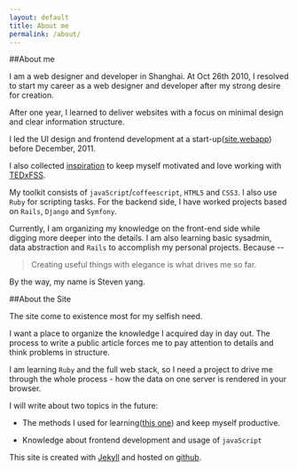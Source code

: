 ```yaml
---
layout: default
title: About me
permalink: /about/
---
```

##About me

  I am a web designer and developer in Shanghai. At Oct 26th 2010, I resolved to start my career as a web designer and developer after my strong desire for creation.

  After one year, I learned to deliver websites with a focus on minimal design and clear information structure.

  I led the UI design and frontend development at a start-up([site](http://ele.me/at/entry/1),[webapp](http://ele.me/napos.php)) before December, 2011.

  I also collected [inspiration](http://quote.yangchenyun.com) to keep myself motivated and love working with [TEDxFSS](http://tedxfivestarsquare.com).

  My toolkit consists of `javaScript`/`coffeescript`, `HTML5` and `CSS3`. I also use `Ruby` for scripting tasks. For the backend side, I have worked projects based on `Rails`, `Django` and `Symfony`.

  Currently, I am organizing my knowledge on the front-end side while digging more deeper into the details. I am also learning basic sysadmin, data abstraction and `Rails` to accomplish my personal projects. Because --

  >Creating useful things with elegance is what drives me so far.

  By the way, my name is Steven yang.

##About the Site

  The site come to existence most for my selfish need.

  I want a place to organize the knowledge I acquired day in day out. The process to write a public article forces me to pay attention to details and think problems in structure.

  I am learning `Ruby` and the full web stack, so I need a project to drive me through the whole process - how the data on one server is rendered in your browser.

  I will write about two topics in the future:
  * The methods I used for learning([this one](http://http://ge.tt/3XTYjJg)) and keep myself productive.

  * Knowledge about frontend development and usage of `javaScript`

  This site is created with [Jekyll](http://github.com/mojombo/jekyll) and hosted on [github](http://github.com).
